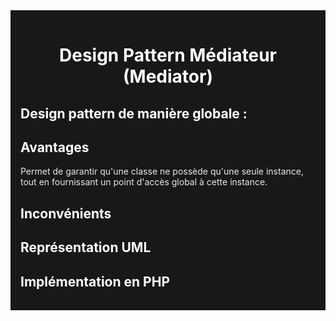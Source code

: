 <div style="background-color: #181818; color: white; padding: 1rem">
<h1 style="text-align: center;)">Design Pattern Médiateur (Mediator)</h1>

<h2>Design pattern de manière globale :</h2>

<h2>Avantages</h2>

<p style="color: rgba(255,255,255,0.9)">Permet de garantir qu'une classe ne possède qu'une seule instance, tout en fournissant un point d'accès global à cette
instance.</p>

<h2>Inconvénients</h2>

<h2>Représentation UML</h2>
<h2>Implémentation en PHP</h2>
</div>
